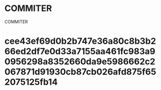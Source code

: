 # COMMITER
COMMITER






# cee43ef69d0b2b747e36a80c8b3b266ed2df7e0d33a7155aa461fc983a90956298a8352660da9e5986662c2067871d91930cb87cb026afd875f652075125fb14
